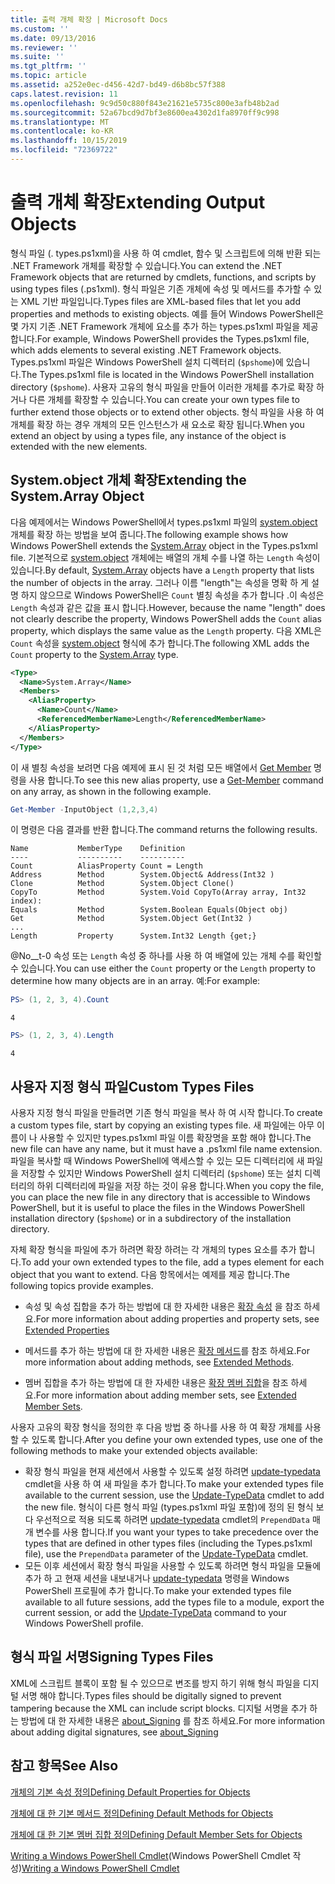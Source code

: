 ```yaml
---
title: 출력 개체 확장 | Microsoft Docs
ms.custom: ''
ms.date: 09/13/2016
ms.reviewer: ''
ms.suite: ''
ms.tgt_pltfrm: ''
ms.topic: article
ms.assetid: a252e0ec-d456-42d7-bd49-d6b8bc57f388
caps.latest.revision: 11
ms.openlocfilehash: 9c9d50c880f843e21621e5735c800e3afb48b2ad
ms.sourcegitcommit: 52a67bcd9d7bf3e8600ea4302d1fa8970ff9c998
ms.translationtype: MT
ms.contentlocale: ko-KR
ms.lasthandoff: 10/15/2019
ms.locfileid: "72369722"
---
```

# <a name="extending-output-objects"></a><span data-ttu-id="c0e48-102">출력 개체 확장</span><span class="sxs-lookup"><span data-stu-id="c0e48-102">Extending Output Objects</span></span>

<span data-ttu-id="c0e48-103">형식 파일 (. types.ps1xml)을 사용 하 여 cmdlet, 함수 및 스크립트에 의해 반환 되는 .NET Framework 개체를 확장할 수 있습니다.</span><span class="sxs-lookup"><span data-stu-id="c0e48-103">You can extend the .NET Framework objects that are returned by cmdlets, functions, and scripts by using types files (.ps1xml).</span></span> <span data-ttu-id="c0e48-104">형식 파일은 기존 개체에 속성 및 메서드를 추가할 수 있는 XML 기반 파일입니다.</span><span class="sxs-lookup"><span data-stu-id="c0e48-104">Types files are XML-based files that let you add properties and methods to existing objects.</span></span> <span data-ttu-id="c0e48-105">예를 들어 Windows PowerShell은 몇 가지 기존 .NET Framework 개체에 요소를 추가 하는 types.ps1xml 파일을 제공 합니다.</span><span class="sxs-lookup"><span data-stu-id="c0e48-105">For example, Windows PowerShell provides the Types.ps1xml file, which adds elements to several existing .NET Framework objects.</span></span> <span data-ttu-id="c0e48-106">Types.ps1xml 파일은 Windows PowerShell 설치 디렉터리 (`$pshome`)에 있습니다.</span><span class="sxs-lookup"><span data-stu-id="c0e48-106">The Types.ps1xml file is located in the Windows PowerShell installation directory (`$pshome`).</span></span> <span data-ttu-id="c0e48-107">사용자 고유의 형식 파일을 만들어 이러한 개체를 추가로 확장 하거나 다른 개체를 확장할 수 있습니다.</span><span class="sxs-lookup"><span data-stu-id="c0e48-107">You can create your own types file to further extend those objects or to extend other objects.</span></span> <span data-ttu-id="c0e48-108">형식 파일을 사용 하 여 개체를 확장 하는 경우 개체의 모든 인스턴스가 새 요소로 확장 됩니다.</span><span class="sxs-lookup"><span data-stu-id="c0e48-108">When you extend an object by using a types file, any instance of the object is extended with the new elements.</span></span>

## <a name="extending-the-systemarray-object"></a><span data-ttu-id="c0e48-109">System.object 개체 확장</span><span class="sxs-lookup"><span data-stu-id="c0e48-109">Extending the System.Array Object</span></span>

<span data-ttu-id="c0e48-110">다음 예제에서는 Windows PowerShell에서 types.ps1xml 파일의 [system.object](/dotnet/api/System.Array) 개체를 확장 하는 방법을 보여 줍니다.</span><span class="sxs-lookup"><span data-stu-id="c0e48-110">The following example shows how Windows PowerShell extends the [System.Array](/dotnet/api/System.Array) object in the Types.ps1xml file.</span></span> <span data-ttu-id="c0e48-111">기본적으로 [system.object](/dotnet/api/System.Array) 개체에는 배열의 개체 수를 나열 하는 `Length` 속성이 있습니다.</span><span class="sxs-lookup"><span data-stu-id="c0e48-111">By default, [System.Array](/dotnet/api/System.Array) objects have a `Length` property that lists the number of objects in the array.</span></span> <span data-ttu-id="c0e48-112">그러나 이름 "length"는 속성을 명확 하 게 설명 하지 않으므로 Windows PowerShell은 `Count` 별칭 속성을 추가 합니다 .이 속성은 `Length` 속성과 같은 값을 표시 합니다.</span><span class="sxs-lookup"><span data-stu-id="c0e48-112">However, because the name "length" does not clearly describe the property, Windows PowerShell adds the `Count` alias property, which displays the same value as the `Length` property.</span></span> <span data-ttu-id="c0e48-113">다음 XML은 `Count` 속성을 [system.object](/dotnet/api/System.Array) 형식에 추가 합니다.</span><span class="sxs-lookup"><span data-stu-id="c0e48-113">The following XML adds the `Count` property to the [System.Array](/dotnet/api/System.Array) type.</span></span>

```xml
<Type>
  <Name>System.Array</Name>
  <Members>
    <AliasProperty>
      <Name>Count</Name>
      <ReferencedMemberName>Length</ReferencedMemberName>
    </AliasProperty>
  </Members>
</Type>

```

<span data-ttu-id="c0e48-114">이 새 별칭 속성을 보려면 다음 예제에 표시 된 것 처럼 모든 배열에서 [Get Member](/powershell/module/Microsoft.PowerShell.Utility/Get-Member) 명령을 사용 합니다.</span><span class="sxs-lookup"><span data-stu-id="c0e48-114">To see this new alias property, use a [Get-Member](/powershell/module/Microsoft.PowerShell.Utility/Get-Member) command on any array, as shown in the following example.</span></span>

```powershell
Get-Member -InputObject (1,2,3,4)
```

<span data-ttu-id="c0e48-115">이 명령은 다음 결과를 반환 합니다.</span><span class="sxs-lookup"><span data-stu-id="c0e48-115">The command returns the following results.</span></span>
```output
Name           MemberType    Definition
----           ----------    ----------
Count          AliasProperty Count = Length
Address        Method        System.Object& Address(Int32 )
Clone          Method        System.Object Clone()
CopyTo         Method        System.Void CopyTo(Array array, Int32 index):
Equals         Method        System.Boolean Equals(Object obj)
Get            Method        System.Object Get(Int32 )
...
Length         Property      System.Int32 Length {get;}
```
<span data-ttu-id="c0e48-116">@No__t-0 속성 또는 `Length` 속성 중 하나를 사용 하 여 배열에 있는 개체 수를 확인할 수 있습니다.</span><span class="sxs-lookup"><span data-stu-id="c0e48-116">You can use either the `Count` property or the `Length` property to determine how many objects are in an array.</span></span> <span data-ttu-id="c0e48-117">예:</span><span class="sxs-lookup"><span data-stu-id="c0e48-117">For example:</span></span>

```powershell
PS> (1, 2, 3, 4).Count
```

```output
4
```

```powershell
PS> (1, 2, 3, 4).Length
```

```output
4
```

## <a name="custom-types-files"></a><span data-ttu-id="c0e48-118">사용자 지정 형식 파일</span><span class="sxs-lookup"><span data-stu-id="c0e48-118">Custom Types Files</span></span>

<span data-ttu-id="c0e48-119">사용자 지정 형식 파일을 만들려면 기존 형식 파일을 복사 하 여 시작 합니다.</span><span class="sxs-lookup"><span data-stu-id="c0e48-119">To create a custom types file, start by copying an existing types file.</span></span> <span data-ttu-id="c0e48-120">새 파일에는 아무 이름이 나 사용할 수 있지만 types.ps1xml 파일 이름 확장명을 포함 해야 합니다.</span><span class="sxs-lookup"><span data-stu-id="c0e48-120">The new file can have any name, but it must have a .ps1xml file name extension.</span></span> <span data-ttu-id="c0e48-121">파일을 복사할 때 Windows PowerShell에 액세스할 수 있는 모든 디렉터리에 새 파일을 저장할 수 있지만 Windows PowerShell 설치 디렉터리 (`$pshome`) 또는 설치 디렉터리의 하위 디렉터리에 파일을 저장 하는 것이 유용 합니다.</span><span class="sxs-lookup"><span data-stu-id="c0e48-121">When you copy the file, you can place the new file in any directory that is accessible to Windows PowerShell, but it is useful to place the files in the Windows PowerShell installation directory (`$pshome`) or in a subdirectory of the installation directory.</span></span>

<span data-ttu-id="c0e48-122">자체 확장 형식을 파일에 추가 하려면 확장 하려는 각 개체의 types 요소를 추가 합니다.</span><span class="sxs-lookup"><span data-stu-id="c0e48-122">To add your own extended types to the file, add a types element for each object that you want to extend.</span></span> <span data-ttu-id="c0e48-123">다음 항목에서는 예제를 제공 합니다.</span><span class="sxs-lookup"><span data-stu-id="c0e48-123">The following topics provide examples.</span></span>

- <span data-ttu-id="c0e48-124">속성 및 속성 집합을 추가 하는 방법에 대 한 자세한 내용은 [확장 속성](./extending-properties-for-objects.md) 을 참조 하세요.</span><span class="sxs-lookup"><span data-stu-id="c0e48-124">For more information about adding properties and property sets, see [Extended Properties](./extending-properties-for-objects.md)</span></span>

- <span data-ttu-id="c0e48-125">메서드를 추가 하는 방법에 대 한 자세한 내용은 [확장 메서드](./defining-default-methods-for-objects.md)를 참조 하세요.</span><span class="sxs-lookup"><span data-stu-id="c0e48-125">For more information about adding methods, see [Extended Methods](./defining-default-methods-for-objects.md).</span></span>

- <span data-ttu-id="c0e48-126">멤버 집합을 추가 하는 방법에 대 한 자세한 내용은 [확장 멤버 집합](./defining-default-member-sets-for-objects.md)을 참조 하세요.</span><span class="sxs-lookup"><span data-stu-id="c0e48-126">For more information about adding member sets, see [Extended Member Sets](./defining-default-member-sets-for-objects.md).</span></span>

<span data-ttu-id="c0e48-127">사용자 고유의 확장 형식을 정의한 후 다음 방법 중 하나를 사용 하 여 확장 개체를 사용할 수 있도록 합니다.</span><span class="sxs-lookup"><span data-stu-id="c0e48-127">After you define your own extended types, use one of the following methods to make your extended objects available:</span></span>

- <span data-ttu-id="c0e48-128">확장 형식 파일을 현재 세션에서 사용할 수 있도록 설정 하려면 [update-typedata](/powershell/module/Microsoft.PowerShell.Utility/Update-TypeData) cmdlet을 사용 하 여 새 파일을 추가 합니다.</span><span class="sxs-lookup"><span data-stu-id="c0e48-128">To make your extended types file available to the current session, use the [Update-TypeData](/powershell/module/Microsoft.PowerShell.Utility/Update-TypeData) cmdlet to add the new file.</span></span> <span data-ttu-id="c0e48-129">형식이 다른 형식 파일 (types.ps1xml 파일 포함)에 정의 된 형식 보다 우선적으로 적용 되도록 하려면 [update-typedata](/powershell/module/Microsoft.PowerShell.Utility/Update-TypeData) cmdlet의 `PrependData` 매개 변수를 사용 합니다.</span><span class="sxs-lookup"><span data-stu-id="c0e48-129">If you want your types to take precedence over the types that are defined in other types files (including the Types.ps1xml file), use the `PrependData` parameter of the [Update-TypeData](/powershell/module/Microsoft.PowerShell.Utility/Update-TypeData) cmdlet.</span></span>
- <span data-ttu-id="c0e48-130">모든 이후 세션에서 확장 형식 파일을 사용할 수 있도록 하려면 형식 파일을 모듈에 추가 하 고 현재 세션을 내보내거나 [update-typedata](/powershell/module/Microsoft.PowerShell.Utility/Update-TypeData) 명령을 Windows PowerShell 프로필에 추가 합니다.</span><span class="sxs-lookup"><span data-stu-id="c0e48-130">To make your extended types file available to all future sessions, add the types file to a module, export the current session, or add the [Update-TypeData](/powershell/module/Microsoft.PowerShell.Utility/Update-TypeData) command to your Windows PowerShell profile.</span></span>

## <a name="signing-types-files"></a><span data-ttu-id="c0e48-131">형식 파일 서명</span><span class="sxs-lookup"><span data-stu-id="c0e48-131">Signing Types Files</span></span>

<span data-ttu-id="c0e48-132">XML에 스크립트 블록이 포함 될 수 있으므로 변조를 방지 하기 위해 형식 파일을 디지털 서명 해야 합니다.</span><span class="sxs-lookup"><span data-stu-id="c0e48-132">Types files should be digitally signed to prevent tampering because the XML can include script blocks.</span></span> <span data-ttu-id="c0e48-133">디지털 서명을 추가 하는 방법에 대 한 자세한 내용은 [about_Signing](/powershell/module/microsoft.powershell.core/about/about_signing) 를 참조 하세요.</span><span class="sxs-lookup"><span data-stu-id="c0e48-133">For more information about adding digital signatures, see [about_Signing](/powershell/module/microsoft.powershell.core/about/about_signing)</span></span>

## <a name="see-also"></a><span data-ttu-id="c0e48-134">참고 항목</span><span class="sxs-lookup"><span data-stu-id="c0e48-134">See Also</span></span>

[<span data-ttu-id="c0e48-135">개체의 기본 속성 정의</span><span class="sxs-lookup"><span data-stu-id="c0e48-135">Defining Default Properties for Objects</span></span>](./extending-properties-for-objects.md)

[<span data-ttu-id="c0e48-136">개체에 대 한 기본 메서드 정의</span><span class="sxs-lookup"><span data-stu-id="c0e48-136">Defining Default Methods for Objects</span></span>](./defining-default-methods-for-objects.md)

[<span data-ttu-id="c0e48-137">개체에 대 한 기본 멤버 집합 정의</span><span class="sxs-lookup"><span data-stu-id="c0e48-137">Defining Default Member Sets for Objects</span></span>](./defining-default-member-sets-for-objects.md)

<span data-ttu-id="c0e48-138">[Writing a Windows PowerShell Cmdlet](./writing-a-windows-powershell-cmdlet.md)(Windows PowerShell Cmdlet 작성)</span><span class="sxs-lookup"><span data-stu-id="c0e48-138">[Writing a Windows PowerShell Cmdlet](./writing-a-windows-powershell-cmdlet.md)</span></span>

